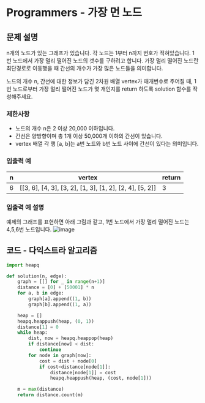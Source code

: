 # Programmers - 가장 먼 노드
## 문제 설명
n개의 노드가 있는 그래프가 있습니다. 각 노드는 1부터 n까지 번호가 적혀있습니다. 1번 노드에서 가장 멀리 떨어진 노드의 갯수를 구하려고 합니다. 가장 멀리 떨어진 노드란 최단경로로 이동했을 때 간선의 개수가 가장 많은 노드들을 의미합니다.

노드의 개수 n, 간선에 대한 정보가 담긴 2차원 배열 vertex가 매개변수로 주어질 때, 1번 노드로부터 가장 멀리 떨어진 노드가 몇 개인지를 return 하도록 solution 함수를 작성해주세요.

### 제한사항
- 노드의 개수 n은 2 이상 20,000 이하입니다.
- 간선은 양방향이며 총 1개 이상 50,000개 이하의 간선이 있습니다.
- vertex 배열 각 행 [a, b]는 a번 노드와 b번 노드 사이에 간선이 있다는 의미입니다.

### 입출력 예
|n|	vertex|	return|
|---|---|---|
|6	|[[3, 6], [4, 3], [3, 2], [1, 3], [1, 2], [2, 4], [5, 2]]	|3|

### 입출력 예 설명
예제의 그래프를 표현하면 아래 그림과 같고, 1번 노드에서 가장 멀리 떨어진 노드는 4,5,6번 노드입니다.
![image](https://github.com/kkimhaji/Algorithm/assets/55172514/378b094a-f68e-45bb-94a0-416275378fd1)

## 코드 - 다익스트라 알고리즘
```python
import heapq

def solution(n, edge):
    graph = [[] for _ in range(n+1)]
    distance = [0] + [50001] * n
    for a, b in edge:
        graph[a].append((1, b))
        graph[b].append((1, a))

    heap = []
    heapq.heappush(heap, (0, 1))
    distance[1] = 0
    while heap:
        dist, now = heapq.heappop(heap)
        if distance[now] < dist:
            continue
        for node in graph[now]:
            cost = dist + node[0]
            if cost<distance[node[1]]:
                distance[node[1]] = cost
                heapq.heappush(heap, (cost, node[1]))

    m = max(distance)
    return distance.count(m)
```
